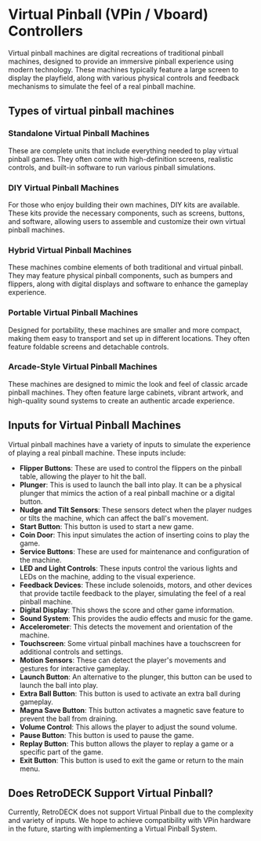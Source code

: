 # Virtual Pinball (VPin / Vboard) Controllers

Virtual pinball machines are digital recreations of traditional pinball machines, designed to provide an immersive pinball experience using modern technology. These machines typically feature a large screen to display the playfield, along with various physical controls and feedback mechanisms to simulate the feel of a real pinball machine.

## Types of virtual pinball machines

### Standalone Virtual Pinball Machines

These are complete units that include everything needed to play virtual pinball games. They often come with high-definition screens, realistic controls, and built-in software to run various pinball simulations.

### DIY Virtual Pinball Machines

For those who enjoy building their own machines, DIY kits are available. These kits provide the necessary components, such as screens, buttons, and software, allowing users to assemble and customize their own virtual pinball machines.

### Hybrid Virtual Pinball Machines

These machines combine elements of both traditional and virtual pinball. They may feature physical pinball components, such as bumpers and flippers, along with digital displays and software to enhance the gameplay experience.

### Portable Virtual Pinball Machines

Designed for portability, these machines are smaller and more compact, making them easy to transport and set up in different locations. They often feature foldable screens and detachable controls.

### Arcade-Style Virtual Pinball Machines 

These machines are designed to mimic the look and feel of classic arcade pinball machines. They often feature large cabinets, vibrant artwork, and high-quality sound systems to create an authentic arcade experience.

## Inputs for Virtual Pinball Machines

Virtual pinball machines have a variety of inputs to simulate the experience of playing a real pinball machine. These inputs include:

- **Flipper Buttons**: These are used to control the flippers on the pinball table, allowing the player to hit the ball.
- **Plunger**: This is used to launch the ball into play. It can be a physical plunger that mimics the action of a real pinball machine or a digital button.
- **Nudge and Tilt Sensors**: These sensors detect when the player nudges or tilts the machine, which can affect the ball's movement.
- **Start Button**: This button is used to start a new game.
- **Coin Door**: This input simulates the action of inserting coins to play the game.
- **Service Buttons**: These are used for maintenance and configuration of the machine.
- **LED and Light Controls**: These inputs control the various lights and LEDs on the machine, adding to the visual experience.
- **Feedback Devices**: These include solenoids, motors, and other devices that provide tactile feedback to the player, simulating the feel of a real pinball machine.
- **Digital Display**: This shows the score and other game information.
- **Sound System**: This provides the audio effects and music for the game.
- **Accelerometer**: This detects the movement and orientation of the machine.
- **Touchscreen**: Some virtual pinball machines have a touchscreen for additional controls and settings.
- **Motion Sensors**: These can detect the player's movements and gestures for interactive gameplay.
- **Launch Button**: An alternative to the plunger, this button can be used to launch the ball into play.
- **Extra Ball Button**: This button is used to activate an extra ball during gameplay.
- **Magna Save Button**: This button activates a magnetic save feature to prevent the ball from draining.
- **Volume Control**: This allows the player to adjust the sound volume.
- **Pause Button**: This button is used to pause the game.
- **Replay Button**: This button allows the player to replay a game or a specific part of the game.
- **Exit Button**: This button is used to exit the game or return to the main menu.

## Does RetroDECK Support Virtual Pinball?

Currently, RetroDECK does not support Virtual Pinball due to the complexity and variety of inputs. We hope to achieve compatibility with VPin hardware in the future, starting with implementing a Virtual Pinball System.
